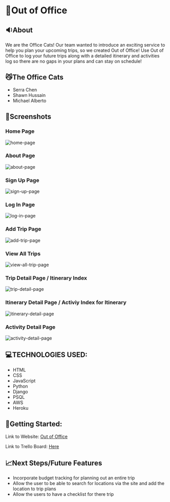 # 📑Out of Office

## 🔉About
We are the Office Cats! Our team wanted to introduce an exciting service to help you plan your upcoming trips, so we created Out of Office! Use Out of Office to log your future trips along with a detailed itinerary and activities log so there are no gaps in your plans and can stay on schedule!

## 😼The Office Cats
- Serra Chen
- Shawn Hussain
- Michael Alberto

## 📸Screenshots
### Home Page
![home-page](https://github.com/schen044/Out-Of-Office/blob/main/public/images/webpage-screenshot/home-page.png)

### About Page
![about-page](https://github.com/schen044/Out-Of-Office/blob/main/public/images/webpage-screenshot/about-page.png)

### Sign Up Page
![sign-up-page](https://github.com/schen044/Out-Of-Office/blob/main/public/images/webpage-screenshot/sign-up-page.png)

### Log In Page
![log-in-page](https://github.com/schen044/Out-Of-Office/blob/main/public/images/webpage-screenshot/log-in-page.png)

### Add Trip Page
![add-trip-page](https://github.com/schen044/Out-Of-Office/blob/main/public/images/webpage-screenshot/add-trip-page.png)

### View All Trips
![view-all-trip-page](https://github.com/schen044/Out-Of-Office/blob/main/public/images/webpage-screenshot/view-all-trip-page.png)

### Trip Detail Page / Itinerary Index
![trip-detail-page](https://github.com/schen044/Out-Of-Office/blob/main/public/images/webpage-screenshot/trip-detail-page.png)

### Itinerary Detail Page / Activiy Index for Itinerary
![itinerary-detail-page](https://github.com/schen044/Out-Of-Office/blob/main/public/images/webpage-screenshot/itinerary-detail-page.png)

### Activity Detail Page 
![activity-detail-page](https://github.com/schen044/Out-Of-Office/blob/main/public/images/webpage-screenshot/activity-detail-page.png)


## 💻TECHNOLOGIES USED:
- HTML
- CSS
- JavaScript
- Python
- Django
- PSQL
- AWS 
- Heroku

## 🚀Getting Started:

Link to Website: [Out of Office](https://out-of-office.herokuapp.com/)

Link to Trello Board: [Here](https://trello.com/b/OokOUXDU/ga-project-03)

## 📈Next Steps/Future Features
- Incorporate budget tracking for planning out an entire trip
- Allow the user to be able to search for locations via the site and add the location to trip plans
- Allow the users to have a checklist for there trip

